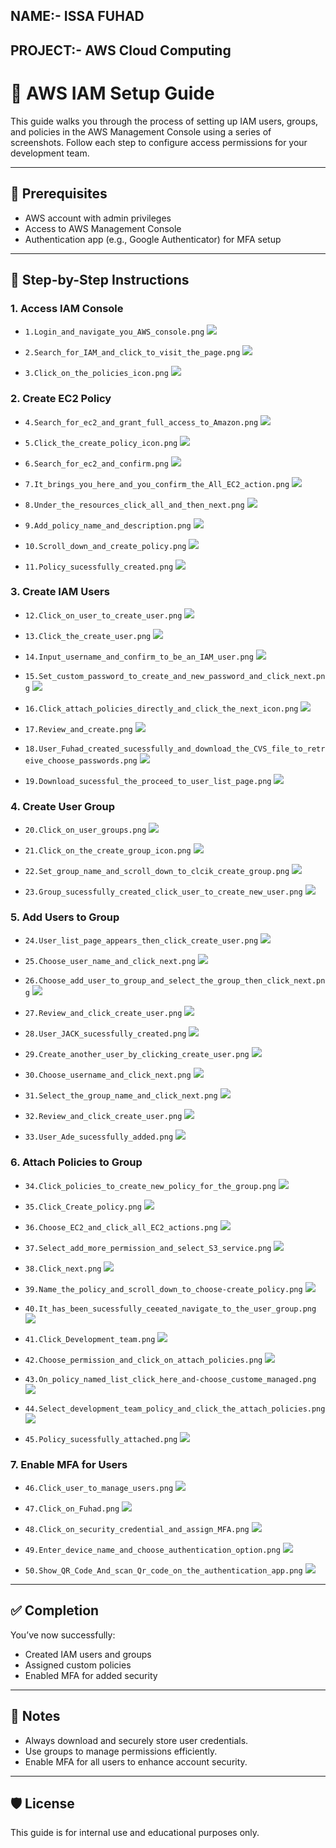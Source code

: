 ## NAME:- ISSA FUHAD
## PROJECT:- AWS Cloud Computing

# 🚀 AWS IAM Setup Guide

This guide walks you through the process of setting up IAM users, groups, and policies in the AWS Management Console using a series of screenshots. Follow each step to configure access permissions for your development team.

---

## 📂 Prerequisites

- AWS account with admin privileges
- Access to AWS Management Console
- Authentication app (e.g., Google Authenticator) for MFA setup

---

## 🧭 Step-by-Step Instructions

### 1. Access IAM Console
- `1.Login_and_navigate_you_AWS_console.png`
![](./img/1.Login_and_navigate_you_AWS_console.png)

- `2.Search_for_IAM_and_click_to_visit_the_page.png`
![](./img/2.Search_for_IAM_and_click_to_visit_the_page.png)

- `3.Click_on_the_policies_icon.png`
![](./img/3.Click_on_the_policies_icon.png)


### 2. Create EC2 Policy
- `4.Search_for_ec2_and_grant_full_access_to_Amazon.png`
![](./img/4.Search_for_ec2_and_grant_full_access_to_Amazon.png)

- `5.Click_the_create_policy_icon.png`
![](./img/5.Click_the_create_policy_icon.png)

- `6.Search_for_ec2_and_confirm.png`
![](./img/6.Search_for_ec2_and_confirm.png)

- `7.It_brings_you_here_and_you_confirm_the_All_EC2_action.png`
![](./img/7.It_brings_you_here_and_you_confirm_the_All_EC2_action.png)

- `8.Under_the_resources_click_all_and_then_next.png`
![](./img/8.Under_the_resources_click_all_and_then_next.png)

- `9.Add_policy_name_and_description.png`
![](./img/9.Add_policy_name_and_description.png)

- `10.Scroll_down_and_create_policy.png`
![](./img/10.Scroll_down_and_create_policy.png)

- `11.Policy_sucessfully_created.png`
![](./img/11.Policy_sucessfully_created.png)

### 3. Create IAM Users
- `12.Click_on_user_to_create_user.png`
![](./img/12.Click_on_user_to_create_user.png)

- `13.Click_the_create_user.png`
![](./img/13.Click_the_create_user.png)

- `14.Input_username_and_confirm_to_be_an_IAM_user.png`
![](./img/14.Input_username_and_confirm_to_be_an_IAM_user.png)

- `15.Set_custom_password_to_create_and_new_password_and_click_next.png`
![](./img/15.Set_custom_password_to_create_and_new_password_and_click_next.png)

- `16.Click_attach_policies_directly_and_click_the_next_icon.png`
![](./img/16.Click_attach_policies_directly_and_click_the_next_icon.png)

- `17.Review_and_create.png`
![](./img/17.Review_and_create.png)

- `18.User_Fuhad_created_sucessfully_and_download_the_CVS_file_to_retreive_choose_passwords.png`
![](./img/18.User_Fuhad_created_sucessfully_and_download_the_CVS_file_to_retreive_choose_passwords.png)

- `19.Download_sucessful_the_proceed_to_user_list_page.png`
![](./img/19.Download_sucessful_the_proceed_to_user_list_page.png)


### 4. Create User Group
- `20.Click_on_user_groups.png`
![](./img/20.Click_on_user_groups.png)

- `21.Click_on_the_create_group_icon.png`
![](./img/21.Click_on_the_create_group_icon.png)

- `22.Set_group_name_and_scroll_down_to_clcik_create_group.png`
![](./img/22.Set_group_name_and_scroll_down_to_clcik_create_group.png)

- `23.Group_sucessfully_created_click_user_to_create_new_user.png`
![](./img/23.Group_sucessfully_created_click_user_to_create_new_user.png)


### 5. Add Users to Group
- `24.User_list_page_appears_then_click_create_user.png`
![](./img/24.User_list_page_appears_then_click_create_user.png)

- `25.Choose_user_name_and_click_next.png`
![](./img/25.Choose_user_name_and_click_next.png)

- `26.Choose_add_user_to_group_and_select_the_group_then_click_next.png`
![](./img/26.Choose_add_user_to_group_and_select_the_group_then_click_next.png)

- `27.Review_and_click_create_user.png`
![](./img/27.Review_and_click_create_user.png)

- `28.User_JACK_sucessfully_created.png`
![](./img/28.User_JACK_sucessfully_created.png)

- `29.Create_another_user_by_clicking_create_user.png`
![](./img/29.Create_another_user_by_clicking_create_user.png)

- `30.Choose_username_and_click_next.png`
![](./img/30.Choose_username_and_click_next.png)

- `31.Select_the_group_name_and_click_next.png`
![](./img/31.Select_the_group_name_and_click_next.png)

- `32.Review_and_click_create_user.png`
![](./img/32.Review_and_click_create_user.png)

- `33.User_Ade_sucessfully_added.png`
![](./img/33.User_Ade_sucessfully_added.png)


### 6. Attach Policies to Group
- `34.Click_policies_to_create_new_policy_for_the_group.png`
![](./img/34.Click_policies_to_create_new_policy_for_the_group.png)

- `35.Click_Create_policy.png`
![](./img/35.Click_Create_policy.png)

- `36.Choose_EC2_and_click_all_EC2_actions.png`
![](./img/36.Choose_EC2_and_click_all_EC2_actions.png)

- `37.Select_add_more_permission_and_select_S3_service.png`
![](./img/37.Select_add_more_permission_and_select_S3_service.png)

- `38.Click_next.png`
![](./img/38.Click_next.png)

- `39.Name_the_policy_and_scroll_down_to_choose-create_policy.png`
![](./img/39.Name_the_policy_and_scroll_down_to_choose-create_policy.png)

- `40.It_has_been_sucessfully_ceeated_navigate_to_the_user_group.png`
![](./img/40.It_has_been_sucessfully_ceeated_navigate_to_the_user_group.png)

- `41.Click_Development_team.png`
![](./img/41.Click_Development_team.png)

- `42.Choose_permission_and_click_on_attach_policies.png`
![](./img/42.Choose_permission_and_click_on_attach_policies.png)

- `43.On_policy_named_list_click_here_and-choose_custome_managed.png`
![](./img/43.On_policy_named_list_click_here_and-choose_custome_managed.png)

- `44.Select_development_team_policy_and_click_the_attach_policies.png`
![](./img/44.Select_development_team_policy_and_click_the_attach_policies.png)

- `45.Policy_sucessfully_attached.png`
![](./img/45.Policy_sucessfully_attached.png)

### 7. Enable MFA for Users
- `46.Click_user_to_manage_users.png`
![](./img/46.Click_user_to_manage_users.png)

- `47.Click_on_Fuhad.png`
![](./img/47.Click_on_Fuhad.png)

- `48.Click_on_security_credential_and_assign_MFA.png`
![](./img/48.Click_on_security_credential_and_assign_MFA.png)

- `49.Enter_device_name_and_choose_authentication_option.png`
![](./img/49.Enter_device_name_and_choose_authentication_option.png)

- `50.Show_QR_Code_And_scan_Qr_code_on_the_authentication_app.png`
![](./img/50.Show_QR_Code_And_scan_Qr_code_on_the_authentication_app.png)


---

## ✅ Completion

You’ve now successfully:
- Created IAM users and groups
- Assigned custom policies
- Enabled MFA for added security

---

## 📌 Notes

- Always download and securely store user credentials.
- Use groups to manage permissions efficiently.
- Enable MFA for all users to enhance account security.

---

## 🛡️ License

This guide is for internal use and educational purposes only.
